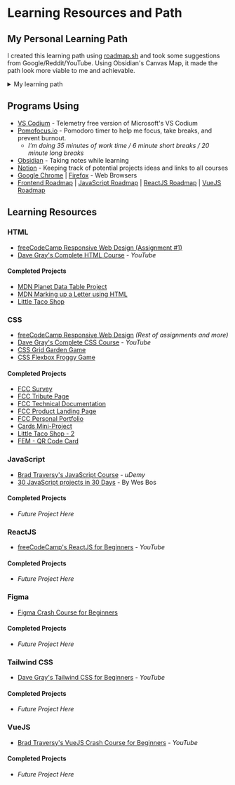 # Learning Resources and Path

## My Personal Learning Path

I created this learning path using [roadmap.sh](https://roadmap.sh/) and took some suggestions from Google/Reddit/YouTube. Using Obsidian's Canvas Map, it made the path look more viable to me and achievable.

<details>
    <summary>My learning path</summary>
        <img src="https://github.com/kylecreate/100DaysOfCode/blob/main/imgs/LearningPath.png" alt="Personal Learning roadmap" title="Personal Learning roadmap">
        <p style="font-size: 12">Path last updated: 1/31/24</p>
</details>

## Programs Using
* [VS Codium](https://vscodium.com/) - Telemetry free version of Microsoft's VS Codium
* [Pomofocus.io](https://pomofocus.io/) - Pomodoro timer to help me focus, take breaks, and prevent burnout.
    * <i>I'm doing 35 minutes of work time / 6 minute short breaks / 20 minute long breaks</i>
* [Obsidian](https://obsidian.md/) - Taking notes while learning
* [Notion](https://www.notion.so/) - Keeping track of potential projects ideas and links to all courses
* [Google Chrome](https://www.google.com/chrome/) | [Firefox](https://www.mozilla.org/en-US/firefox/new/) - Web Browsers
* [Frontend Roadmap](https://roadmap.sh/frontend) | [JavaScript Roadmap](https://roadmap.sh/javascript) | [ReactJS Roadmap](https://roadmap.sh/react) | [VueJS Roadmap](https://roadmap.sh/vue)

## Learning Resources

### HTML
* [freeCodeCamp Responsive Web Design (Assignment #1)](https://www.freecodecamp.org/learn/2022/responsive-web-design/)
* [Dave Gray's Complete HTML Course](https://www.youtube.com/watch?v=mJgBOIoGihA) - <i>YouTube</i>
#### Completed Projects
* [MDN Planet Data Table Project](https://developer.mozilla.org/en-US/docs/Learn/HTML/Tables/Structuring_planet_data)
* [MDN Marking up a Letter using HTML](https://developer.mozilla.org/en-US/docs/Learn/HTML/Introduction_to_HTML/Marking_up_a_letter)
* [Little Taco Shop](https://github.com/kylecreate/LTS)

### CSS
* [freeCodeCamp Responsive Web Design](https://www.freecodecamp.org/learn/2022/responsive-web-design/) <i>(Rest of assignments and more)</i>
* [Dave Gray's Complete CSS Course](https://www.youtube.com/watch?v=n4R2E7O-Ngo) - <i>YouTube</i>
* [CSS Grid Garden Game](https://cssgridgarden.com/)
* [CSS Flexbox Froggy Game](https://flexboxfroggy.com/)
#### Completed Projects
* [FCC Survey](https://github.com/kylecreate/FCC-Survey)
* [FCC Tribute Page](https://github.com/kylecreate/FCC-Tribute)
* [FCC Technical Documentation](https://github.com/kylecreate/FCC-TechDoc)
* [FCC Product Landing Page](https://github.com/kylecreate/FCC-ProductLanding)
* [FCC Personal Portfolio](https://github.com/kylecreate/FCC-Portfolio)
* [Cards Mini-Project](https://github.com/kylecreate/CardMiniProject)
* [Little Taco Shop - 2](https://github.com/kylecreate/LTS2)
* [FEM - QR Code Card](https://github.com/kylecreate/QRCode)

### JavaScript
* [Brad Traversy's JavaScript Course](https://www.udemy.com/course/modern-javascript-from-the-beginning/) - <i>uDemy</i>
* [30 JavaScript projects in 30 Days](https://javascript30.com/) - By Wes Bos
#### Completed Projects
* <i>Future Project Here</i>

### ReactJS
* [freeCodeCamp's ReactJS for Beginners](https://www.youtube.com/watch?v=bMknfKXIFA8) - <i>YouTube</i>
#### Completed Projects
* <i>Future Project Here</i>

### Figma
* [Figma Crash Course for Beginners](https://www.youtube.com/watch?v=o1nCmiW6auE)
#### Completed Projects
* <i>Future Project Here</i>

### Tailwind CSS
* [Dave Gray's Tailwind CSS for Beginners](https://www.youtube.com/watch?v=lCxcTsOHrjo) - <i>YouTube</i>
#### Completed Projects
* <i>Future Project Here</i>

### VueJS
* [Brad Traversy's VueJS Crash Course for Beginners](https://www.youtube.com/watch?v=qZXt1Aom3Cs) - <i>YouTube</i>
#### Completed Projects
* <i>Future Project Here</i>